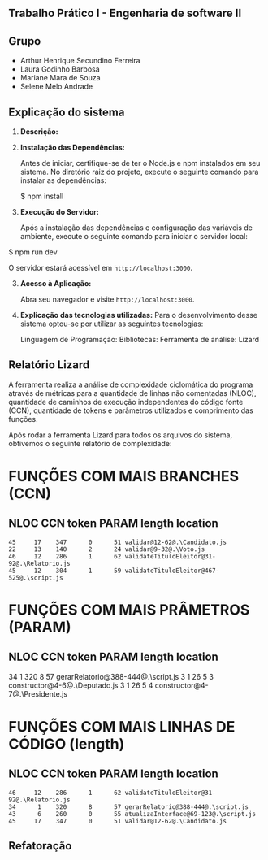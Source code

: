 Trabalho Prático I - Engenharia de software II
---
## Grupo
- Arthur Henrique Secundino Ferreira
- Laura Godinho Barbosa
- Mariane Mara de Souza
- Selene Melo Andrade

## Explicação do sistema
1. **Descrição:**
2. **Instalação das Dependências:**
   
   Antes de iniciar, certifique-se de ter o Node.js e npm instalados em seu sistema. No diretório raiz do projeto, execute o seguinte comando para instalar as dependências:

   $ npm install

2. **Execução do Servidor:**

   Após a instalação das dependências e configuração das variáveis de ambiente, execute o seguinte comando para iniciar o servidor local:
   
  $ npm run dev

   O servidor estará acessível em `http://localhost:3000`.

3. **Acesso à Aplicação:**

   Abra seu navegador e visite `http://localhost:3000`.

5. **Explicação das tecnologias utilizadas:**
   Para o desenvolvimento desse sistema optou-se por utilizar as seguintes tecnologias:

    Linguagem de Programação: 
    Bibliotecas: 
    Ferramenta de análise: Lizard
   
## Relatório Lizard
   A ferramenta realiza a análise de complexidade ciclomática do programa através de métricas para a quantidade de linhas não comentadas (NLOC), quantidade de caminhos de execução independentes do código fonte (CCN), quantidade de tokens e parâmetros utilizados e comprimento das funções.

Após rodar a ferramenta Lizard para todos os arquivos do sistema, obtivemos o seguinte relatório de complexidade:

FUNÇÕES COM MAIS BRANCHES (CCN)
================================================
  NLOC    CCN   token  PARAM  length  location  
------------------------------------------------
    45     17    347      0      51 validar@12-62@.\Candidato.js
    22     13    140      2      24 validar@9-32@.\Voto.js
    46     12    286      1      62 validateTituloEleitor@31-92@.\Relatorio.js 
    45     12    304      1      59 validateTituloEleitor@467-525@.\script.js


FUNÇÕES COM MAIS PRÂMETROS (PARAM)
================================================
  NLOC    CCN   token  PARAM  length  location  
------------------------------------------------
   34     1    320      8      57 gerarRelatorio@388-444@.\script.js
    3      1     26      5       3 constructor@4-6@.\Deputado.js
    3      1     26      5       4 constructor@4-7@.\Presidente.js
 

FUNÇÕES COM MAIS LINHAS DE CÓDIGO (length)
================================================
  NLOC    CCN   token  PARAM  length  location  
------------------------------------------------
    46     12    286      1      62 validateTituloEleitor@31-92@.\Relatorio.js
    34      1    320      8      57 gerarRelatorio@388-444@.\script.js
    43      6    260      0      55 atualizaInterface@69-123@.\script.js
    45     17    347      0      51 validar@12-62@.\Candidato.js

 ## Refatoração
